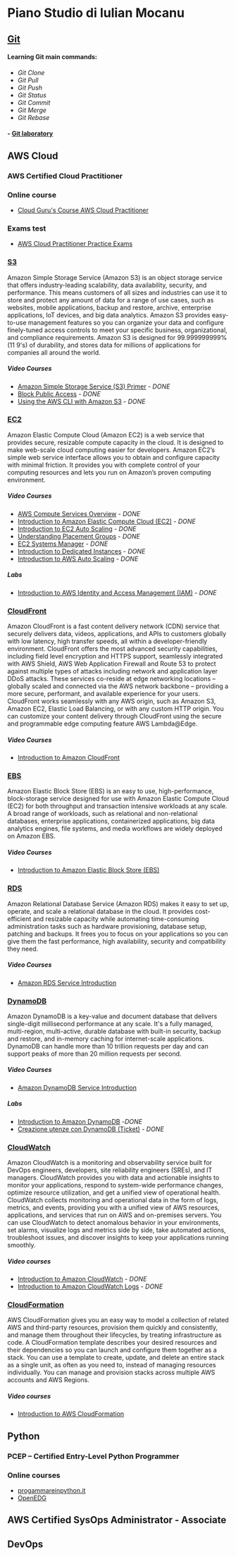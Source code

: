 # Piano Studio di Iulian Mocanu

## [Git](https://git-scm.com/docs/git#_description)
#### Learning Git main commands:
- *Git Clone*
- *Git Pull*
- *Git Push*
- *Git Status*
- *Git Commit*
- *Git Merge*
- *Git Rebase*


#### - [Git laboratory](http://learngitbranching.js.org/)


## AWS Cloud

### **AWS Certified Cloud Practitioner**

### Online course
- [Cloud Guru's Course AWS Cloud Practitioner](https://learn.acloud.guru/course/aws-certified-cloud-practitioner)

### Exams test
- [AWS Cloud Practitioner Practice Exams](https://portal.tutorialsdojo.com/courses/free-aws-certified-cloud-practitioner-practice-exams-2020-sampler/)

### [**S3**](https://aws.amazon.com/s3/?nc1=h_ls)
Amazon Simple Storage Service (Amazon S3) is an object storage service that offers industry-leading scalability, data availability, security, and performance. This means customers of all sizes and industries can use it to store and protect any amount of data for a range of use cases, such as websites, mobile applications, backup and restore, archive, enterprise applications, IoT devices, and big data analytics. Amazon S3 provides easy-to-use management features so you can organize your data and configure finely-tuned access controls to meet your specific business, organizational, and compliance requirements. Amazon S3 is designed for 99.999999999% (11 9's) of durability, and stores data for millions of applications for companies all around the world.

##### Video Courses
- [Amazon Simple Storage Service (S3) Primer](https://www.aws.training/Details/Curriculum?id=32729) - *DONE*
- [Block Public Access](https://www.aws.training/Details/eLearning?id=36856)  - *DONE*
- [Using the AWS CLI with Amazon S3](https://www.aws.training/Details/Video?id=26120) - *DONE*

 
###	**[EC2](https://aws.amazon.com/it/ec2/?ec2-whats-new.sort-by=item.additionalFields.postDateTime&ec2-whats-new.sort-order=desc)**
Amazon Elastic Compute Cloud (Amazon EC2) is a web service that provides secure, resizable compute capacity in the cloud. It is designed to make web-scale cloud computing easier for developers. Amazon EC2’s simple web service interface allows you to obtain and configure capacity with minimal friction. It provides you with complete control of your computing resources and lets you run on Amazon’s proven computing environment.

##### Video Courses 
- [AWS Compute Services Overview](https://www.aws.training/Details/Video?id=16203) - *DONE*
- [Introduction to Amazon Elastic Compute Cloud (EC2)](https://www.aws.training/Details/Video?id=16382) - *DONE*
- [Introduction to EC2 Auto Scaling](https://www.aws.training/Details/Video?id=16387) - *DONE*
- [Understanding Placement Groups](https://www.aws.training/Details/Video?id=16485) - *DONE*
- [EC2 Systems Manager](https://www.aws.training/Details/Curriculum?id=13830) - *DONE* 
- [Introduction to Dedicated Instances](https://www.aws.training/Details/Video?id=16481) - *DONE*
- [Introduction to AWS Auto Scaling](https://www.aws.training/Details/Video?id=18344) - *DONE*

##### Labs
- [Introduction to AWS Identity and Access Management (IAM)](https://www.qwiklabs.com/focuses/10408?catalog_rank=%7B%22rank%22%3A10%2C%22num_filters%22%3A0%2C%22has_search%22%3Atrue%7D&parent=catalog&search_id=4776183) - *DONE*


### **[CloudFront](https://aws.amazon.com/cloudfront/?nc1=h_ls)**
Amazon CloudFront is a fast content delivery network (CDN) service that securely delivers data, videos, applications, and APIs to customers globally with low latency, high transfer speeds, all within a developer-friendly environment.
CloudFront offers the most advanced security capabilities, including field level encryption and HTTPS support, seamlessly integrated with AWS Shield, AWS Web Application Firewall and Route 53 to protect against multiple types of attacks including network and application layer DDoS attacks. These services co-reside at edge networking locations – globally scaled and connected via the AWS network backbone – providing a more secure, performant, and available experience for your users.
CloudFront works seamlessly with any AWS origin, such as Amazon S3, Amazon EC2, Elastic Load Balancing, or with any custom HTTP origin. You can customize your content delivery through CloudFront using the secure and programmable edge computing feature AWS Lambda@Edge.

##### Video Courses
- [Introduction to Amazon CloudFront](https://www.aws.training/Details/Video?id=15891)


###	**[EBS](https://aws.amazon.com/ebs/?nc1=h_ls&ebs-whats-new.sort-by=item.additionalFields.postDateTime&ebs-whats-new.sort-order=desc)**
Amazon Elastic Block Store (EBS) is an easy to use, high-performance, block-storage service designed for use with Amazon Elastic Compute Cloud (EC2) for both throughput and transaction intensive workloads at any scale. A broad range of workloads, such as relational and non-relational databases, enterprise applications, containerized applications, big data analytics engines, file systems, and media workflows are widely deployed on Amazon EBS.

##### Video Courses
- [Introduction to Amazon Elastic Block Store (EBS)](https://www.aws.training/Details/Video?id=16445)


###	**[RDS](https://aws.amazon.com/rds/?nc1=h_ls)**
Amazon Relational Database Service (Amazon RDS) makes it easy to set up, operate, and scale a relational database in the cloud. It provides cost-efficient and resizable capacity while automating time-consuming administration tasks such as hardware provisioning, database setup, patching and backups. It frees you to focus on your applications so you can give them the fast performance, high availability, security and compatibility they need.

##### Video Courses
- [Amazon RDS Service Introduction](https://www.aws.training/Details/Video?id=36900)


###	**[DynamoDB](https://aws.amazon.com/dynamodb/?nc1=h_ls)**
Amazon DynamoDB is a key-value and document database that delivers single-digit millisecond performance at any scale. It's a fully managed, multi-region, multi-active, durable database with built-in security, backup and restore, and in-memory caching for internet-scale applications. DynamoDB can handle more than 10 trillion requests per day and can support peaks of more than 20 million requests per second.

##### Video Courses
- [Amazon DynamoDB Service Introduction](https://www.aws.training/Details/Video?id=36857)
##### Labs
- [Introduction to Amazon DynamoDB](https://www.qwiklabs.com/focuses/10407?catalog_rank=%7B%22rank%22%3A3%2C%22num_filters%22%3A0%2C%22has_search%22%3Atrue%7D&parent=catalog&search_id=4762834) -*DONE*
- [Creazione utenze con DynamoDB (Ticket)](https://xpeppersit.freshdesk.com/a/tickets/40637) - *DONE*


### **[CloudWatch](https://aws.amazon.com/cloudwatch/?nc1=h_ls)**
Amazon CloudWatch is a monitoring and observability service built for DevOps engineers, developers, site reliability engineers (SREs), and IT managers. CloudWatch provides you with data and actionable insights to monitor your applications, respond to system-wide performance changes, optimize resource utilization, and get a unified view of operational health. CloudWatch collects monitoring and operational data in the form of logs, metrics, and events, providing you with a unified view of AWS resources, applications, and services that run on AWS and on-premises servers. You can use CloudWatch to detect anomalous behavior in your environments, set alarms, visualize logs and metrics side by side, take automated actions, troubleshoot issues, and discover insights to keep your applications running smoothly.

##### Video courses
- [Introduction to Amazon CloudWatch](https://www.aws.training/Details/Video?id=16390) - *DONE*
- [Introduction to Amazon CloudWatch Logs](https://www.aws.training/Details/Video?id=16391) - *DONE*


###	**[CloudFormation](https://aws.amazon.com/cloudformation/?nc1=h_ls)**
AWS CloudFormation gives you an easy way to model a collection of related AWS and third-party resources, provision them quickly and consistently, and manage them throughout their lifecycles, by treating infrastructure as code. A CloudFormation template describes your desired resources and their dependencies so you can launch and configure them together as a stack. You can use a template to create, update, and delete an entire stack as a single unit, as often as you need to, instead of managing resources individually. You can manage and provision stacks across multiple AWS accounts and AWS Regions.

##### Video courses
- [Introduction to AWS CloudFormation](https://www.aws.training/Details/Video?id=15892)



## Python

### **PCEP – Certified Entry-Level Python Programmer**


### Online courses
- [progammareinpython.it](https://www.programmareinpython.it/video-corso-python-base/)
- [OpenEDG](https://edube.org/study/catalog/python-essentials-part-1-basics/) 





## **AWS Certified SysOps Administrator - Associate**



## DevOps